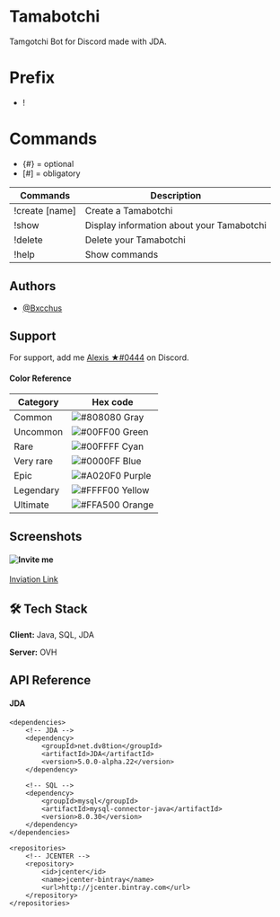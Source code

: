 
# Tamabotchi

Tamgotchi Bot for Discord made with JDA.

# Prefix
- !

# Commands
- {#} = optional
- [#] = obligatory
 
| Commands       | Description                                                                |
| -------------- | ------------------------------------------|
| !create [name] | Create a Tamabotchi                       |
| !show          | Display information about your Tamabotchi |
| !delete        | Delete your Tamabotchi                    |
| !help          | Show commands                             |


##

## Authors

- [@Bxcchus](https://www.github.com/Alexis-Guyon)

##

## Support

For support, add me [Alexis ★#0444]() on Discord.

#### Color Reference

| Category          | Hex code                                                                |
| ----------------- | ---------------------------------------------------------------- |
| Common            | ![#808080](https://via.placeholder.com/15/808080?text=+) Gray    |
| Uncommon          | ![#00FF00](https://via.placeholder.com/15/00FF00?text=+) Green   |
| Rare              | ![#00FFFF](https://via.placeholder.com/15/00FFFF?text=+) Cyan    |
| Very rare         | ![#0000FF](https://via.placeholder.com/15/0000FF?text=+) Blue    |
| Epic              | ![#A020F0](https://via.placeholder.com/15/A020F0?text=+) Purple  |
| Legendary         | ![#FFFF00](https://via.placeholder.com/15/FFFF00?text=+) Yellow  |
| Ultimate          | ![#FFA500](https://via.placeholder.com/15/FFA500?text=+) Orange  |

##
## Screenshots

#### ![Invite me](https://www.researchgate.net/profile/Kc-Collins/publication/329045128/figure/fig1/AS:706662264483840@1545492821083/The-Tamaglitchi-website-mimicking-the-original-Tamagotchi-in-some-ways-3-button.png)
[Inviation Link](#)

##
## 🛠 Tech Stack

**Client:** Java, SQL, JDA

**Server:** OVH

##
## API Reference

#### JDA

```maven
<dependencies>
    <!-- JDA -->
    <dependency>
        <groupId>net.dv8tion</groupId>
        <artifactId>JDA</artifactId>
        <version>5.0.0-alpha.22</version>
    </dependency>

    <!-- SQL -->
    <dependency>
        <groupId>mysql</groupId>
        <artifactId>mysql-connector-java</artifactId>
        <version>8.0.30</version>
    </dependency>
</dependencies>

<repositories>
    <!-- JCENTER -->
    <repository>
        <id>jcenter</id>
        <name>jcenter-bintray</name>
        <url>http://jcenter.bintray.com</url>
    </repository>
</repositories>

```

##
